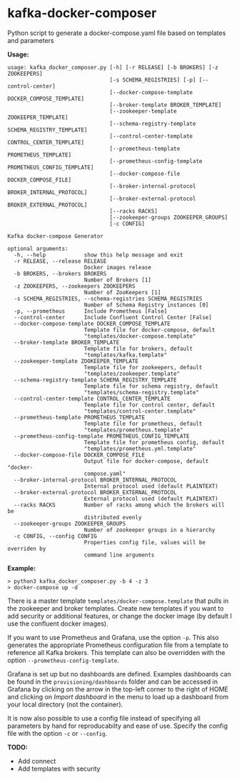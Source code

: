 # kafka-docker-composer
Python script to generate a docker-compose.yaml file based on templates and parameters

**Usage:**

```
usage: kafka_docker_composer.py [-h] [-r RELEASE] [-b BROKERS] [-z ZOOKEEPERS]
                                [-s SCHEMA_REGISTRIES] [-p] [--control-center]
                                [--docker-compose-template DOCKER_COMPOSE_TEMPLATE]
                                [--broker-template BROKER_TEMPLATE]
                                [--zookeeper-template ZOOKEEPER_TEMPLATE]
                                [--schema-registry-template SCHEMA_REGISTRY_TEMPLATE]
                                [--control-center-template CONTROL_CENTER_TEMPLATE]
                                [--prometheus-template PROMETHEUS_TEMPLATE]
                                [--prometheus-config-template PROMETHEUS_CONFIG_TEMPLATE]
                                [--docker-compose-file DOCKER_COMPOSE_FILE]
                                [--broker-internal-protocol BROKER_INTERNAL_PROTOCOL]
                                [--broker-external-protocol BROKER_EXTERNAL_PROTOCOL]
                                [--racks RACKS]
                                [--zookeeper-groups ZOOKEEPER_GROUPS]
                                [-c CONFIG]

Kafka docker-compose Generator

optional arguments:
  -h, --help            show this help message and exit
  -r RELEASE, --release RELEASE
                        Docker images release
  -b BROKERS, --brokers BROKERS
                        Number of Brokers [1]
  -z ZOOKEEPERS, --zookeepers ZOOKEEPERS
                        Number of ZooKeepers [1]
  -s SCHEMA_REGISTRIES, --schema-registries SCHEMA_REGISTRIES
                        Number of Schema Registry instances [0]
  -p, --prometheus      Include Prometheus [False]
  --control-center      Include Confluent Control Center [False]
  --docker-compose-template DOCKER_COMPOSE_TEMPLATE
                        Template file for docker-compose, default
                        "templates/docker-compose.template"
  --broker-template BROKER_TEMPLATE
                        Template file for brokers, default
                        "templates/kafka.template"
  --zookeeper-template ZOOKEEPER_TEMPLATE
                        Template file for zookeepers, default
                        "templates/zookeeper.template"
  --schema-registry-template SCHEMA_REGISTRY_TEMPLATE
                        Template file for schema registry, default
                        "templates/schema-registry.template"
  --control-center-template CONTROL_CENTER_TEMPLATE
                        Template file for control center, default
                        "templates/control-center.template"
  --prometheus-template PROMETHEUS_TEMPLATE
                        Template file for prometheus, default
                        "templates/prometheus.template"
  --prometheus-config-template PROMETHEUS_CONFIG_TEMPLATE
                        Template file for prometheus config, default
                        "templates/prometheus.yml.template"
  --docker-compose-file DOCKER_COMPOSE_FILE
                        Output file for docker-compose, default "docker-
                        compose.yaml"
  --broker-internal-protocol BROKER_INTERNAL_PROTOCOL
                        Internal protocol used (default PLAINTEXT)
  --broker-external-protocol BROKER_EXTERNAL_PROTOCOL
                        External protocol used (default PLAINTEXT)
  --racks RACKS         Number of racks among which the brokers will be
                        distributed evenly
  --zookeeper-groups ZOOKEEPER_GROUPS
                        Number of zookeeper groups in a hierarchy
  -c CONFIG, --config CONFIG
                        Properties config file, values will be overriden by
                        command line arguments
```

**Example:**
```
> python3 kafka_docker_composer.py -b 4 -z 3
> docker-compose up -d
```

There is a master template ```templates/docker-compose.template``` that pulls in the zookeeper and broker templates.
Create new templates if you want to add security or additional features, or change the docker image 
(by default I use the confluent docker images).

If you want to use Prometheus and Grafana, use the option `-p`. This also generates the appropriate Prometheus 
configuration file from a template to reference all Kafka brokers. This template can also be overridden with the
option `--prometheus-config-template`.

Grafana is set up but no dashboards are defined. Examples dashboards can be found in the `provisioning/dashboards`
folder and can be accessed in Grafana by clicking on the arrow in the top-left corner to the right of HOME and
clicking on *Import dashboard* in the menu to load up a dashboard from your local directory (not the container).

 
It is now also possible to use a config file instead of specifying all parameters by hand for 
reproducabilty and ease of use. Specify the config file with the option `-c` or `--config`. 

**TODO:**
* Add connect
* Add templates with security
